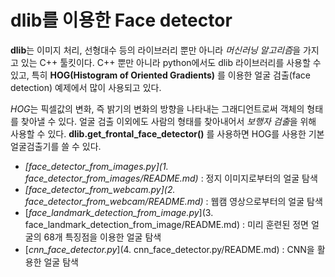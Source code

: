 # dlib를 이용한 Face detector

**dlib**는 이미지 처리, 선형대수 등의 라이브러리 뿐만 아니라 *머신러닝 알고리즘*을 가지고 있는 C++ 툴킷이다. C++ 뿐만 아니라 python에서도 dlib 라이브러리를 사용할 수 있고, 특히 **HOG(Histogram of Oriented Gradients)** 를 이용한 얼굴 검출(face detection) 예제에서 많이 사용되고 있다.



*HOG*는 픽셀값의 변화, 즉 밝기의 변화의 방향을 나타내는 그래디언트로써 객체의 형태를 찾아낼 수 있다. 얼굴 검출 이외에도 사람의 형태를 찾아내어서 *보행자 검출*을 위해 사용할 수 있다.  **dlib.get_frontal_face_detector()** 를 사용하면 HOG를 사용한 기본 얼굴검출기를 쓸 수 있다.



- *[face_detector_from_images.py](1. face_detector_from_images/README.md)* : 정지 이미지로부터의 얼굴 탐색
- *[face_detector_from_webcam.py](2. face_detector_from_webcam/README.md)* : 웹캠 영상으로부터의 얼굴 탐색
- [*face_landmark_detection_from_image.py*](3. face_landmark_detection_from_image/README.md) : 미리 훈련된 정면 얼굴의 68개 특징점을 이용한 얼굴 탐색
- [*cnn_face_detector.py*](4. cnn_face_detector.py/README.md) : CNN을 활용한 얼굴 탐색

